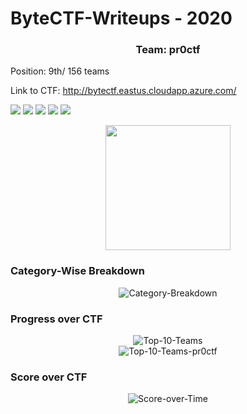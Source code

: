 
# ByteCTF-Writeups - 2020

<center><h3>Team: pr0ctf</h3></center> 

Position: 9th/ 156 teams

Link to CTF: http://bytectf.eastus.cloudapp.azure.com/

<img src="https://cdn.rawgit.com/sindresorhus/awesome/d7305f38d29fed78fa85652e3a63e154dd8e8829/media/badge.svg"> <img src="https://img.shields.io/github/stars/rishitsaiya/ByteCTF-Writeups?style=social"> <img src="https://img.shields.io/github/forks/rishitsaiya/ByteCTF-Writeups?style=social"> <img src="https://img.shields.io/github/repo-size/rishitsaiya/ByteCTF-Writeups"> <img src="https://img.shields.io/github/license/rishitsaiya/ByteCTF-Writeups">
 
<center><img src="https://i.ibb.co/zPJ74ng/Logo.png" height="200" width="200"> </center>

### Category-Wise Breakdown

<center><img src="https://i.ibb.co/NVwXQRF/Category-Breakdown.png" alt="Category-Breakdown" border="0"></center>

### Progress over CTF

<center><img src="https://i.ibb.co/YRq9wQM/Top-10-Teams.png" alt="Top-10-Teams" border="0"></center>

<center><img src="https://i.ibb.co/wYzHP0r/Top-10-Teams-pr0ctf.png" alt="Top-10-Teams-pr0ctf" border="0"></center>

### Score over CTF

<center><img src="https://i.ibb.co/gPKLXrw/Score-over-Time.png" alt="Score-over-Time" border="0"></center>
